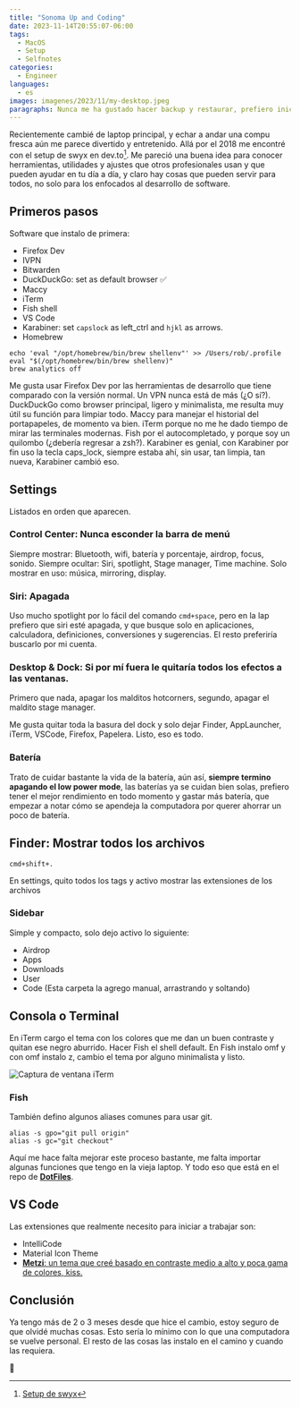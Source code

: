 ```yaml
---
title: "Sonoma Up and Coding"
date: 2023-11-14T20:55:07-06:00
tags:
  - MacOS
  - Setup
  - Selfnotes
categories:
  - Engineer
languages:
  - es
images: imagenes/2023/11/my-desktop.jpeg
paragraphs: Nunca me ha gustado hacer backup y restaurar, prefiero iniciar un setup desde cero. Mi setup es relativamente simple. Quiero escribir este post para compartir mis utilidades de día a día, así como algunos ajustes, y también para ahorrarme tiempo en futuros setups.
---
```


Recientemente cambié de laptop principal, y echar a andar una compu fresca aún me parece divertido y entretenido. Allá por el 2018 me encontré con el setup de swyx en dev.to[^1]. Me pareció una buena idea para conocer herramientas, utilidades y ajustes que otros profesionales usan y que pueden ayudar en tu día a día, y claro hay cosas que pueden servir para todos, no solo para los enfocados al desarrollo de software.

## Primeros pasos

Software que instalo de primera:

- Firefox Dev
- IVPN
- Bitwarden
- DuckDuckGo: set as default browser ✅
- Maccy
- iTerm
- Fish shell
- VS Code
- Karabiner: set `capslock` as left_ctrl and `hjkl` as arrows.
- Homebrew

```shell
echo 'eval "/opt/homebrew/bin/brew shellenv"' >> /Users/rob/.profile
eval "$(/opt/homebrew/bin/brew shellenv)"
brew analytics off
```

Me gusta usar Firefox Dev por las herramientas de desarrollo que tiene comparado con la versión normal. Un VPN nunca está de más (¿O sí?). DuckDuckGo como browser principal, ligero y minimalista, me resulta muy útil su función para limpiar todo. Maccy para manejar el historial del portapapeles, de momento va bien. iTerm porque no me he dado tiempo de mirar las terminales modernas. Fish por el autocompletado, y porque soy un quilombo (¿debería regresar a zsh?). Karabiner es genial, con Karabiner por fin uso la tecla caps_lock, siempre estaba ahí, sin usar, tan limpia, tan nueva, Karabiner cambió eso.

## Settings

Listados en orden que aparecen.

### Control Center: Nunca esconder la barra de menú

Siempre mostrar: Bluetooth, wifi, batería y porcentaje, airdrop, focus, sonido.
Siempre ocultar: Siri, spotlight, Stage manager, Time machine.
Solo mostrar en uso: música, mirroring, display.

### Siri: Apagada

Uso mucho spotlight por lo fácil del comando `cmd+space`, pero en la lap prefiero que siri esté apagada, y que busque solo en aplicaciones, calculadora, definiciones, conversiones y sugerencias. El resto preferiría buscarlo por mi cuenta.

### Desktop & Dock: Si por mí fuera le quitaría todos los efectos a las ventanas.

Primero que nada, apagar los malditos hotcorners, segundo, apagar el maldito stage manager.

Me gusta quitar toda la basura del dock y solo dejar Finder, AppLauncher, iTerm, VSCode, Firefox, Papelera. Listo, eso es todo.

### Batería

Trato de cuidar bastante la vida de la batería, aún así, **siempre termino apagando el low power mode**, las baterías ya se cuidan bien solas, prefiero tener el mejor rendimiento en todo momento y gastar más batería, que empezar a notar cómo se apendeja la computadora por querer ahorrar un poco de batería.

## Finder: Mostrar todos los archivos

```cmd+shift+.```

En settings, quito todos los tags y activo mostrar las extensiones de los archivos

### Sidebar

Simple y compacto, solo dejo activo lo siguiente:

- Airdrop
- Apps
- Downloads
- User
- Code (Esta carpeta la agrego manual, arrastrando y soltando)

## Consola o Terminal

En iTerm cargo el tema con los colores que me dan un buen contraste y quitan ese negro aburrido. Hacer Fish el shell default. En Fish instalo omf y con omf instalo z, cambio el tema por alguno minimalista y listo. 

![Captura de ventana iTerm](/imagenes/2023/11/my-iTerm.png "Mi terminal")

### Fish

También defino algunos aliases comunes para usar git.

```
alias -s gpo="git pull origin"                                     
alias -s gc="git checkout"
```

Aquí me hace falta mejorar este proceso bastante, me falta importar algunas funciones que tengo en la vieja laptop. Y todo eso que está en el repo de **<a href="https://github.com/quowtf/dotfiles" target="_blank">DotFiles</a>**.

## VS Code

Las extensiones que realmente necesito para iniciar a trabajar son:

- IntelliCode
- Material Icon Theme
- [**Metzi**: un tema que creé basado en contraste medio a alto y poca gama de colores, kiss.](/posts/2020/05/01/mi-primer-tema-para-vs-code)

## Conclusión

Ya tengo más de 2 o 3 meses desde que hice el cambio, estoy seguro de que olvidé muchas cosas. Esto sería lo mínimo con lo que una computadora se vuelve personal. El resto de las cosas las instalo en el camino y cuando las requiera.

🍻

[^1]: <a href="https://dev.to/swyx/my-new-mac-setup-4ibi" target="_blank">Setup de swyx</a>
